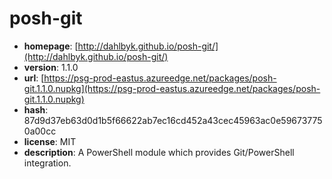 # posh-git

- **homepage**: [http://dahlbyk.github.io/posh-git/](http://dahlbyk.github.io/posh-git/)
- **version**: 1.1.0
- **url**: [https://psg-prod-eastus.azureedge.net/packages/posh-git.1.1.0.nupkg](https://psg-prod-eastus.azureedge.net/packages/posh-git.1.1.0.nupkg)
- **hash**: 87d9d37eb63d0d1b5f66622ab7ec16cd452a43cec45963ac0e596737750a00cc
- **license**: MIT
- **description**: A PowerShell module which provides Git/PowerShell integration.

